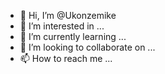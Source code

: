 - 👋 Hi, I’m @Ukonzemike
- 👀 I’m interested in ...
- 🌱 I’m currently learning ...
- 💞️ I’m looking to collaborate on ...
- 📫 How to reach me ...

<!---
Ukonzemike/Ukonzemike is a ✨ special ✨ repository because its `README.md` (this file) appears on your GitHub profile.
You can click the Preview link to take a look at your changes.
--->
